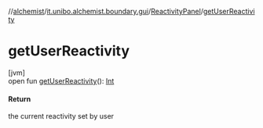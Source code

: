 //[alchemist](../../../index.md)/[it.unibo.alchemist.boundary.gui](../index.md)/[ReactivityPanel](index.md)/[getUserReactivity](get-user-reactivity.md)

# getUserReactivity

[jvm]\
open fun [getUserReactivity](get-user-reactivity.md)(): [Int](https://kotlinlang.org/api/latest/jvm/stdlib/kotlin/-int/index.html)

#### Return

the current reactivity set by user
